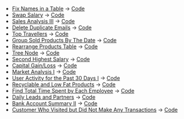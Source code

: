 * [Fix Names in a Table](https://leetcode.com/problems/fix-names-in-a-table/) -> [Code](https://github.com/SiddheshKhedekar/DsaPracticeSolutions/blob/main/LeetCode/SQL/FixNamesinaTable/script.sql)
* [Swap Salary](https://leetcode.com/problems/swap-salary/) -> [Code](https://github.com/SiddheshKhedekar/DsaPracticeSolutions/blob/main/LeetCode/SQL/SwapSalary/script.sql)
* [Sales Analysis III](https://leetcode.com/problems/sales-analysis-iii/) -> [Code](https://github.com/SiddheshKhedekar/DsaPracticeSolutions/blob/main/LeetCode/SQL/SalesAnalysisIII/script.sql)
* [Delete Duplicate Emails](https://leetcode.com/problems/delete-duplicate-emails/) -> [Code](https://github.com/SiddheshKhedekar/DsaPracticeSolutions/blob/main/LeetCode/SQL/DeleteDuplicateEmails/script.sql)
* [Top Travellers](https://leetcode.com/problems/top-travellers/) -> [Code](https://github.com/SiddheshKhedekar/DsaPracticeSolutions/blob/main/LeetCode/SQL/TopTravellers/script.sql)
* [Group Sold Products By The Date](https://leetcode.com/problems/group-sold-products-by-the-date/) -> [Code](https://github.com/SiddheshKhedekar/DsaPracticeSolutions/blob/main/LeetCode/SQL/GroupSoldProductsByTheDate/script.sql)
* [Rearrange Products Table](https://leetcode.com/problems/rearrange-products-table/) -> [Code](https://github.com/SiddheshKhedekar/DsaPracticeSolutions/blob/main/LeetCode/SQL/RearrangeProductsTable/script.sql)
* [Tree Node](https://leetcode.com/problems/tree-node/) -> [Code](https://github.com/SiddheshKhedekar/DsaPracticeSolutions/blob/main/LeetCode/SQL/TreeNode/script.sql)
* [Second Highest Salary](https://leetcode.com/problems/second-highest-salary/) -> [Code](https://github.com/SiddheshKhedekar/DsaPracticeSolutions/blob/main/LeetCode/SQL/SecondHighestSalary/script.sql)
* [Capital Gain/Loss](https://leetcode.com/problems/capital-gainloss/) -> [Code](https://github.com/SiddheshKhedekar/DsaPracticeSolutions/blob/main/LeetCode/SQL/CapitalGainLoss/script.sql)
* [Market Analysis I](https://leetcode.com/problems/market-analysis-i/) -> [Code](https://github.com/SiddheshKhedekar/DsaPracticeSolutions/blob/main/LeetCode/SQL/MarketAnalysisI/script.sql)
* [User Activity for the Past 30 Days I](https://leetcode.com/problems/user-activity-for-the-past-30-days-i/) -> [Code](https://github.com/SiddheshKhedekar/DsaPracticeSolutions/blob/main/LeetCode/SQL/UserActivityforthePast30DaysI/script.sql)
* [Recyclable and Low Fat Products](https://leetcode.com/problems/recyclable-and-low-fat-products/) -> [Code](https://github.com/SiddheshKhedekar/DsaPracticeSolutions/blob/main/LeetCode/SQL/RecyclableandLowFatProducts/script.sql)
* [Find Total Time Spent by Each Employee](https://leetcode.com/problems/find-total-time-spent-by-each-employee/) -> [Code](https://github.com/SiddheshKhedekar/DsaPracticeSolutions/blob/main/LeetCode/SQL/FindTotalTimeSpentbyEachEmployee/script.sql)
* [Daily Leads and Partners](https://leetcode.com/problems/daily-leads-and-partners/) -> [Code](https://github.com/SiddheshKhedekar/DsaPracticeSolutions/blob/main/LeetCode/SQL/DailyLeadsandPartners/script.sql)
* [Bank Account Summary II](https://leetcode.com/problems/bank-account-summary-ii/) -> [Code](https://github.com/SiddheshKhedekar/DsaPracticeSolutions/blob/main/LeetCode/SQL/BankAccountSummaryII/script.sql)
* [Customer Who Visited but Did Not Make Any Transactions](https://leetcode.com/problems/customer-who-visited-but-did-not-make-any-transactions/) -> [Code](https://github.com/SiddheshKhedekar/DsaPracticeSolutions/blob/main/LeetCode/SQL/CustomerWhoVisitedbutDidNotMakeAnyTransactions/script.sql)